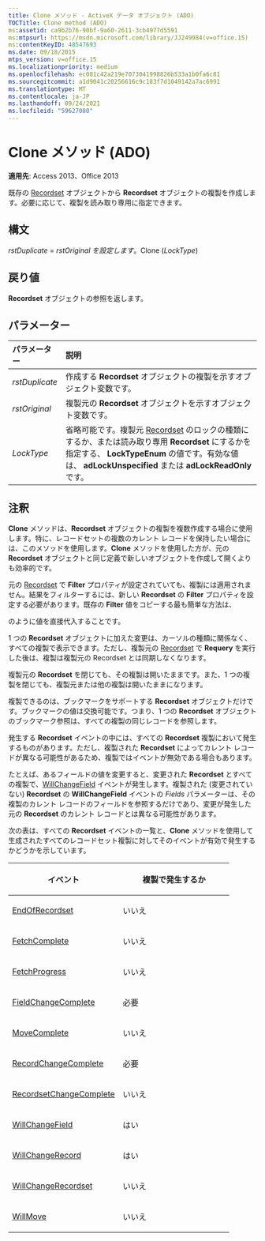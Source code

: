 ```yaml
---
title: Clone メソッド - ActiveX データ オブジェクト (ADO)
TOCTitle: Clone method (ADO)
ms:assetid: ca9b2b76-90bf-9a60-2611-3cb4977d5591
ms:mtpsurl: https://msdn.microsoft.com/library/JJ249984(v=office.15)
ms:contentKeyID: 48547693
ms.date: 09/18/2015
mtps_version: v=office.15
ms.localizationpriority: medium
ms.openlocfilehash: ec081c42a219e7073041998826b533a1b0fa6c81
ms.sourcegitcommit: a1d9041c20256616c9c183f7d1049142a7ac6991
ms.translationtype: MT
ms.contentlocale: ja-JP
ms.lasthandoff: 09/24/2021
ms.locfileid: "59627080"
---
```

# <a name="clone-method-ado"></a>Clone メソッド (ADO)

**適用先**: Access 2013、Office 2013

既存の [Recordset](recordset-object-ado.md) オブジェクトから **Recordset** オブジェクトの複製を作成します。必要に応じて、複製を読み取り専用に指定できます。

## <a name="syntax"></a>構文

 *rstDuplicate*  =  *rstOriginal を設定します*。Clone (*LockType*)

## <a name="return-value"></a>戻り値

**Recordset** オブジェクトの参照を返します。

## <a name="parameters"></a>パラメーター

|パラメーター|説明|
|:--------|:----------|
|*rstDuplicate* |作成する **Recordset** オブジェクトの複製を示すオブジェクト変数です。|
|*rstOriginal* |複製元の **Recordset** オブジェクトを示すオブジェクト変数です。|
|*LockType* |省略可能です。複製元 [Recordset](locktypeenum.md) のロックの種類にするか、または読み取り専用 **Recordset** にするかを指定する、 **LockTypeEnum** の値です。有効な値は、 **adLockUnspecified** または **adLockReadOnly** です。|

## <a name="remarks"></a>注釈

**Clone** メソッドは、**Recordset** オブジェクトの複製を複数作成する場合に使用します。特に、レコードセットの複数のカレント レコードを保持したい場合には、このメソッドを使用します。**Clone** メソッドを使用した方が、元の **Recordset** オブジェクトと同じ定義で新しいオブジェクトを作成して開くよりも効率的です。

元の [Recordset](filter-property-ado.md) で **Filter** プロパティが設定されていても、複製には適用されません。結果をフィルターするには、新しい **Recordset** の **Filter** プロパティを設定する必要があります。既存の **Filter** 値をコピーする最も簡単な方法は、

のように値を直接代入することです。

1 つの **Recordset** オブジェクトに加えた変更は、カーソルの種類に関係なく、すべての複製で表示できます。ただし、複製元の [Recordset](requery-method-ado.md) で **Requery** を実行した後は、複製は複製元の Recordset とは同期しなくなります。

複製元の **Recordset** を閉じても、その複製は開いたままです。また、1 つの複製を閉じても、複製元または他の複製は開いたままになります。

複製できるのは、ブックマークをサポートする **Recordset** オブジェクトだけです。ブックマークの値は交換可能です。つまり、1 つの **Recordset** オブジェクトのブックマーク参照は、すべての複製の同じレコードを参照します。

発生する **Recordset** イベントの中には、すべての **Recordset** 複製において発生するものがあります。ただし、複製された **Recordset** によってカレント レコードが異なる可能性があるため、複製ではイベントが無効である場合もあります。

たとえば、あるフィールドの値を変更すると、変更された **Recordset** とすべての複製で、[WillChangeField](willchangefield-and-fieldchangecomplete-events-ado.md) イベントが発生します。複製された (変更されていない) **Recordset** の **WillChangeField** イベントの *Fields* パラメーターは、その複製のカレント レコードのフィールドを参照するだけであり、変更が発生した元の **Recordset** のカレント レコードとは異なる可能性があります。

次の表は、すべての **Recordset** イベントの一覧と、**Clone** メソッドを使用して生成されたすべてのレコードセット複製に対してそのイベントが有効で発生するかどうかを示しています。

<table>
<colgroup>
<col style="width: 50%" />
<col style="width: 50%" />
</colgroup>
<thead>
<tr class="header">
<th><p>イベント</p></th>
<th><p>複製で発生するか</p></th>
</tr>
</thead>
<tbody>
<tr class="odd">
<td><p><a href="endofrecordset-event-ado.md">EndOfRecordset</a></p></td>
<td><p>いいえ</p></td>
</tr>
<tr class="even">
<td><p><a href="fetchcomplete-event-ado.md">FetchComplete</a></p></td>
<td><p>いいえ</p></td>
</tr>
<tr class="odd">
<td><p><a href="fetchprogress-event-ado.md">FetchProgress</a></p></td>
<td><p>いいえ</p></td>
</tr>
<tr class="even">
<td><p><a href="willchangefield-and-fieldchangecomplete-events-ado.md">FieldChangeComplete</a></p></td>
<td><p>必要</p></td>
</tr>
<tr class="odd">
<td><p><a href="willmove-and-movecomplete-events-ado.md">MoveComplete</a></p></td>
<td><p>いいえ</p></td>
</tr>
<tr class="even">
<td><p><a href="willchangerecord-and-recordchangecomplete-events-ado.md">RecordChangeComplete</a></p></td>
<td><p>必要</p></td>
</tr>
<tr class="odd">
<td><p><a href="willchangerecordset-and-recordsetchangecomplete-events-ado.md">RecordsetChangeComplete</a></p></td>
<td><p>いいえ</p></td>
</tr>
<tr class="even">
<td><p><a href="willchangefield-and-fieldchangecomplete-events-ado.md">WillChangeField</a></p></td>
<td><p>はい</p></td>
</tr>
<tr class="odd">
<td><p><a href="willchangerecord-and-recordchangecomplete-events-ado.md">WillChangeRecord</a></p></td>
<td><p>はい</p></td>
</tr>
<tr class="even">
<td><p><a href="willchangerecordset-and-recordsetchangecomplete-events-ado.md">WillChangeRecordset</a></p></td>
<td><p>いいえ</p></td>
</tr>
<tr class="odd">
<td><p><a href="willmove-and-movecomplete-events-ado.md">WillMove</a></p></td>
<td><p>いいえ</p></td>
</tr>
</tbody>
</table>

